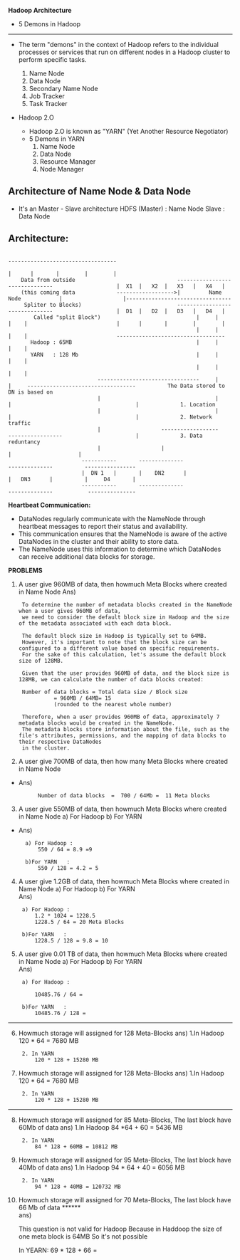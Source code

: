 **Hadoop Architecture**

- 5 Demons in Hadoop
----------------------
  - The term "demons" in the context of Hadoop refers to the individual processes or services that run on different nodes in a Hadoop cluster to perform specific tasks.
     1. Name Node
     2. Data Node
     3. Secondary Name Node
     4. Job Tracker
     5. Task Tracker

- Hadoop 2.O 
	- Hadoop 2.O is known as "YARN" (Yet Another Resource Negotiator)
	- 5 Demons in YARN
		1. Name Node
		2. Data Node
	 	3. Resource Manager
	 	4. Node Manager
	 	
	 	
	 	
Architecture of Name Node & Data Node
-------------------------------------
	
* It's an Master - Slave architecture
	HDFS (Master)  :  Name Node
	Slave          :  Data Node
		
		
		
		
**Architecture:**
----------------- 
		
		
		
		                                                       
		                                                       
		                                                       
		                                                       
		                                                       
		                                                       
		                                                       
					                                                       									----------------------------------
		            			                                           									|      |       |        |        |
		Data from outside                                -------------------------------					|  X1  |   X2  |   X3   |   X4   |
        (this coming data             ------------------>|         Name Node            |					|---------------------------------
		 Spliter to Blocks)                              -------------------------------					|  D1  |   D2  |   D3   |   D4   |
		    Called "split Block")                              |     |    |    |							|      |       |        |        |
		                                                       |     |    |    |							----------------------------------
  		   Hadoop : 65MB                                       |     |    |    |
 		   YARN   : 128 Mb                                     |     |    |    |
		                                                       |     |    |    |
								--------------------------------     |    |     ----------------------------------			The Data stored to DN is based on 
		                        |                                    |    |										  |				1. Location
		                        |                                    |    |					 					  |				2. Network traffic 
		                        |                   ------------------    -----------------			  			  |				3. Data reduntancy
		                   		|		    		|					  					|			  		  |
		                   -----------       --------------                        --------------          ----------------
		                   |  DN 1   |       |    DN2      |                       |   DN3      |          |     D4       |
		                   -----------       --------------                        --------------           ---------------
		                                                       
		                                
		                                
		                                
		                                
		                                
		                                                       
		                                                       
**Heartbeat Communication:**
- DataNodes regularly communicate with the NameNode through heartbeat messages to report their status and availability.
- This communication ensures that the NameNode is aware of the active DataNodes in the cluster and their ability to store data. 
- The NameNode uses this information to determine which DataNodes can receive additional data blocks for storage.	                           
		                                                       
		                                                       
		                                                       
		                                                       
		                                                       
		                                                       
		                                                       
		                                                       
**PROBLEMS**	                                                       
		                                                       
		                                                       
		                                                       
		                                                       
1. A user give 960MB of data, then howmuch  Meta Blocks where created in Name Node
Ans)

		To determine the number of metadata blocks created in the NameNode when a user gives 960MB of data, 
		we need to consider the default block size in Hadoop and the size of the metadata associated with each data block.

		The default block size in Hadoop is typically set to 64MB.
		However, it's important to note that the block size can be configured to a different value based on specific requirements. 
		For the sake of this calculation, let's assume the default block size of 128MB.

		Given that the user provides 960MB of data, and the block size is 128MB, we can calculate the number of data blocks created:

		Number of data blocks = Total data size / Block size
			      = 960MB / 64MB= 15 
			      (rounded to the nearest whole number)

		Therefore, when a user provides 960MB of data, approximately 7 metadata blocks would be created in the NameNode. 
		The metadata blocks store information about the file, such as the file's attributes, permissions, and the mapping of data blocks to their respective DataNodes 
		in the cluster.		                                                       
		                                                       
2. A user give 700MB of data,
   then how many Meta Blocks where created in Name Node		                                                       

- Ans)

			Number of data blocks  =  700 / 64Mb =  11 Meta blocks   
			                                                  
3. A user give 550MB of data, then howmuch  Meta Blocks where created in Name Node
	a) For Hadoop
	b) For YARN		                                                       
- Ans)	                                                       
		                                                       
		a) For Hadoop :
			550 / 64 = 8.9 =9
		
		b)For YARN   :
			550 / 128 = 4.2 = 5                                                       
		                                                       
4. A user give 1.2GB of data, then howmuch  Meta Blocks where created in Name Node
	a) For Hadoop
	b) For YARN		                                                       
Ans)	                                                       
		                                                       
		a) For Hadoop :
			1.2 * 1024 = 1228.5 
			1228.5 / 64 = 20 Meta Blocks
		
		b)For YARN   :
			1228.5 / 128 = 9.8 = 10                                                    
		             

5. A user give 0.01 TB of data, then howmuch  Meta Blocks where created in Name Node
	a) For Hadoop
	b) For YARN		                                                       
Ans)	                                                       
		                                                       
		a) For Hadoop :
			
			10485.76 / 64 = 
		
		b)For YARN   :
			10485.76 / 128 = 
			
			
------------------------------


6) Howmuch storage will assigned for 128 Meta-Blocks
ans)
		1.In Hadoop
			120 * 64 = 7680 MB
		
		2. In YARN
			120 * 128 + 15280 MB                                               
		   

7) Howmuch storage will assigned for 128 Meta-Blocks
ans)
		1.In Hadoop
			120 * 64 = 7680 MB
		
		2. In YARN
			120 * 128 + 15280 MB                                               
		                       

------------------------------------------------------------------------------------		                                                                          	                                                       
8) Howmuch storage will assigned for 85 Meta-Blocks, The last block have 60Mb of data
ans)
		1.In Hadoop
			84 *64 + 60 = 5436 MB
		
		2. In YARN
			84 * 128 + 60MB = 10812 MB                                               
		                                		                                                       
9) Howmuch storage will assigned for 95 Meta-Blocks, The last block have 40Mb of data
ans)
		1.In Hadoop
			94 * 64 + 40 = 6056 MB
		
		2. In YARN
			94 * 128 + 40MB = 120732 MB   	                                                       
		                                                       
		                                                       
		                                                       
10) Howmuch storage will assigned for 70 Meta-Blocks, The last block have 66 Mb of data    ******                  
ans)

	This question is not valid for Hadoop
	Because in Haddoop the size of one meta block is 64MB
	So it's not possible
	
	In YEARN:
		69 * 128 + 66 =
		                                                       
		                                                       
		                                                       
		                                                       
		                                                       
		                                                       
		                                                       
		                                                       
		                                                       
